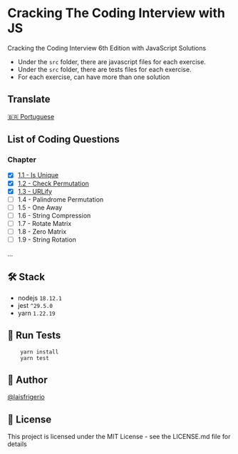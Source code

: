 # Cracking The Coding Interview with JS

Cracking the Coding Interview 6th Edition with JavaScript Solutions

- Under the `src` folder, there are javascript files for each exercise. 
- Under the `src` folder, there are tests files for each exercise. 
- For each exercise, can have more than one solution

## Translate

[🇧🇷 Portuguese](/PT-BR.md)

## List of Coding Questions

### Chapter
- [x] [1.1 - Is Unique](./solutions/chapter-1/1.1%20-%20Is%20Unique/README.md)
- [x] [1.2 - Check Permutation](./solutions/chapter-1/1.2%20-%20Check%20Permutation/README.md)
- [x] [1.3 - URLify](./solutions/chapter-1/1.3%20-%20URIfy/README.md)
- [ ] 1.4 - Palindrome Permutation
- [ ] 1.5 - One Away
- [ ] 1.6 - String Compression
- [ ] 1.7 - Rotate Matrix
- [ ] 1.8 - Zero Matrix
- [ ] 1.9 - String Rotation

...

## 🛠️ Stack

- nodejs `18.12.1`
- jest `^29.5.0`
- yarn `1.22.19`

## :gem: Run Tests

```
    yarn install
    yarn test
```

## :woman: Author

[@laisfrigerio](https://instagram.com/laisfrigerio/)

## 📄 License

This project is licensed under the MIT License - see the LICENSE.md file for details
